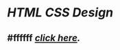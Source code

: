 
 # ***HTML CSS Design***


##  #ffffff ***[click here](https://titotarek.github.io/html_css_alzero/).***

